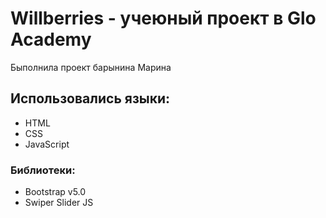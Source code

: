 # Willberries - учеюный проект в Glo Academy
Быполнила проект барынина Марина
## Использовались языки:
- HTML
- CSS
- JavaScript
### Библиотеки:
- Bootstrap v5.0
- Swiper Slider JS
